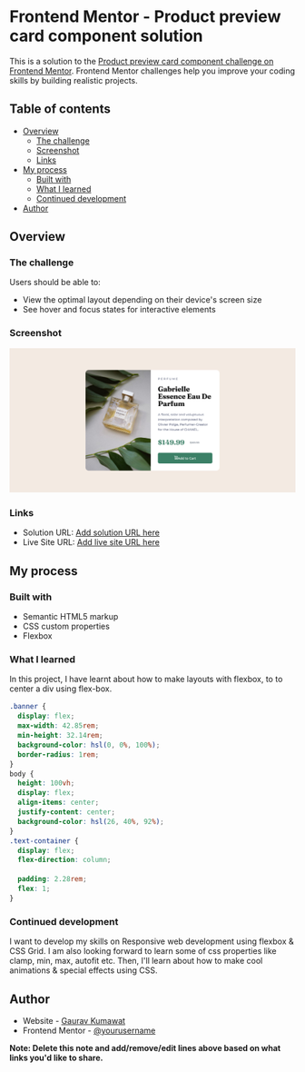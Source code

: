 # Frontend Mentor - Product preview card component solution

This is a solution to the [Product preview card component challenge on Frontend Mentor](https://www.frontendmentor.io/challenges/product-preview-card-component-GO7UmttRfa). Frontend Mentor challenges help you improve your coding skills by building realistic projects.

## Table of contents

- [Overview](#overview)
  - [The challenge](#the-challenge)
  - [Screenshot](#screenshot)
  - [Links](#links)
- [My process](#my-process)
  - [Built with](#built-with)
  - [What I learned](#what-i-learned)
  - [Continued development](#continued-development)
- [Author](#author)

## Overview

### The challenge

Users should be able to:

- View the optimal layout depending on their device's screen size
- See hover and focus states for interactive elements

### Screenshot

![](ProjectScreenshots/Screenshot%202022-12-30%20at%2011-44-54%20Frontend%20Mentor%20Product%20preview%20card%20component.png)

### Links

- Solution URL: [Add solution URL here](https://your-solution-url.com)
- Live Site URL: [Add live site URL here](https://your-live-site-url.com)

## My process

### Built with

- Semantic HTML5 markup
- CSS custom properties
- Flexbox

### What I learned

In this project, I have learnt about how to make layouts with flexbox, to to center a div using flex-box.

```css
.banner {
  display: flex;
  max-width: 42.85rem;
  min-height: 32.14rem;
  background-color: hsl(0, 0%, 100%);
  border-radius: 1rem;
}
body {
  height: 100vh;
  display: flex;
  align-items: center;
  justify-content: center;
  background-color: hsl(26, 40%, 92%);
}
.text-container {
  display: flex;
  flex-direction: column;

  padding: 2.28rem;
  flex: 1;
}
```

### Continued development

I want to develop my skills on Responsive web development using flexbox & CSS Grid. I am also looking forward to learn some of css properties like clamp, min, max, autofit etc. Then, I'll learn about how to make cool animations & special effects using CSS.

## Author

- Website - [Gaurav Kumawat](https://www.your-site.com)
- Frontend Mentor - [@yourusername](https://www.frontendmentor.io/profile/yourusername)

**Note: Delete this note and add/remove/edit lines above based on what links you'd like to share.**
